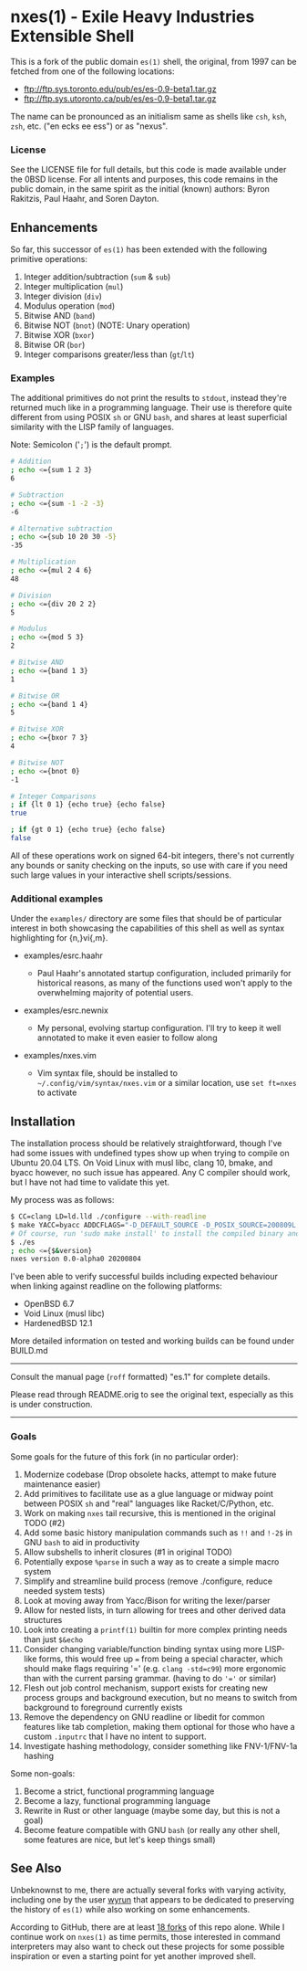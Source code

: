 # nxes(1) - Exile Heavy Industries Extensible Shell
This is a fork of the public domain `es(1)` shell, the original, from 1997 can be fetched from one of the following locations:

  * ftp://ftp.sys.toronto.edu/pub/es/es-0.9-beta1.tar.gz
  * ftp://ftp.sys.utoronto.ca/pub/es/es-0.9-beta1.tar.gz

The name can be pronounced as an initialism same as shells like `csh`, `ksh`, `zsh`, etc.
("en ecks ee ess") or as "nexus".

### License
See the LICENSE file for full details, but this code is made available under the 0BSD license.
For all intents and purposes, this code remains in the public domain, in the same spirit as
the initial (known) authors: Byron Rakitzis, Paul Haahr, and Soren Dayton.

## Enhancements
So far, this successor of `es(1)` has been extended with the following primitive operations:
1. Integer addition/subtraction (`sum` & `sub`)
2. Integer multiplication (`mul`)
3. Integer division (`div`)
4. Modulus operation (`mod`)
5. Bitwise AND (`band`)
6. Bitwise NOT (`bnot`) (NOTE: Unary operation)
7. Bitwise XOR (`bxor`)
8. Bitwise OR  (`bor`)
9. Integer comparisons greater/less than (`gt`/`lt`)

### Examples
The additional primitives do not print the results to `stdout`, instead they're returned much like
in a programming language. Their use is therefore quite different from using POSIX `sh` or GNU `bash`,
and shares at least superficial similarity with the LISP family of languages.

Note: Semicolon ('`;`') is the default prompt.

```sh
# Addition
; echo <={sum 1 2 3}
6

# Subtraction
; echo <={sum -1 -2 -3}
-6

# Alternative subtraction
; echo <={sub 10 20 30 -5}
-35

# Multiplication
; echo <={mul 2 4 6}
48

# Division
; echo <={div 20 2 2}
5

# Modulus
; echo <={mod 5 3}
2

# Bitwise AND
; echo <={band 1 3}
1

# Bitwise OR
; echo <={band 1 4}
5

# Bitwise XOR
; echo <={bxor 7 3}
4

# Bitwise NOT
; echo <={bnot 0}
-1

# Integer Comparisons
; if {lt 0 1} {echo true} {echo false}
true

; if {gt 0 1} {echo true} {echo false}
false
```

All of these operations work on signed 64-bit integers, there's not currently any bounds or
sanity checking on the inputs, so use with care if you need such large values in your interactive
shell scripts/sessions.

### Additional examples
Under the `examples/` directory are some files that should be of particular interest in both showcasing
the capabilities of this shell as well as syntax highlighting for {n,}vi{,m}. 

  * examples/esrc.haahr
    - Paul Haahr's annotated startup configuration, included primarily for historical reasons,
      as many of the functions used won't apply to the overwhelming majority of potential users.
  
  * examples/esrc.newnix
    - My personal, evolving startup configuration. I'll try to keep it well annotated to make it even easier to follow along
  
  * examples/nxes.vim
    - Vim syntax file, should be installed to `~/.config/vim/syntax/nxes.vim` or a similar location, use `set ft=nxes` to activate

## Installation
The installation process should be relatively straightforward, though I've had some issues with undefined types
show up when trying to compile on Ubuntu 20.04 LTS. On Void Linux with musl libc, clang 10, bmake, and byacc however,
no such issue has appeared. Any C compiler should work, but I have not had time to validate this yet. 

My process was as follows:

```sh
$ CC=clang LD=ld.lld ./configure --with-readline
$ make YACC=byacc ADDCFLAGS="-D_DEFAULT_SOURCE -D_POSIX_SOURCE=200809L -std=c99"
# Of course, run 'sudo make install' to install the compiled binary and manual page to whatever PREFIX is set to
$ ./es
; echo <={$&version}
nxes version 0.0-alpha0 20200804
```

I've been able to verify successful builds including expected behaviour when linking against readline on the following platforms:

  * OpenBSD 6.7
  * Void Linux (musl libc)
  * HardenedBSD 12.1

More detailed information on tested and working builds can be found under BUILD.md

---

Consult the manual page (`roff` formatted) "es.1" for complete details.

Please read through README.orig to see the original text, especially as this is under construction.

---

### Goals
Some goals for the future of this fork (in no particular order):
1. Modernize codebase (Drop obsolete hacks, attempt to make future maintenance easier)
2. Add primitives to facilitate use as a glue language or midway point between POSIX `sh` and "real" languages like Racket/C/Python, etc.
3. Work on making `nxes` tail recursive, this is mentioned in the original TODO (#2)
4. Add some basic history manipulation commands such as `!!` and `!-2$` in GNU `bash` to aid in productivity
5. Allow subshells to inherit closures (#1 in original TODO)
6. Potentially expose `%parse` in such a way as to create a simple macro system
7. Simplify and streamline build process (remove ./configure, reduce needed system tests)
8. Look at moving away from Yacc/Bison for writing the lexer/parser
9. Allow for nested lists, in turn allowing for trees and other derived data structures
10. Look into creating a `printf(1)` builtin for more complex printing needs than just `$&echo`
11. Consider changing variable/function binding syntax using more LISP-like forms, this would free up `=` from being a special character, which should make flags requiring '=' (e.g. `clang -std=c99`) more ergonomic than with the current parsing grammar. (having to do `'='` or similar)
12. Flesh out job control mechanism, support exists for creating new process groups and background execution, but no means to switch from background to foreground currently exists
13. Remove the dependency on GNU readline or libedit for common features like tab completion, 
making them optional for those who have a custom `.inputrc` that I have no intent to support.
14. Investigate hashing methodology, consider something like FNV-1/FNV-1a hashing

Some non-goals:
1. Become a strict, functional programming language
2. Become a lazy, functional programming language
3. Rewrite in Rust or other language (maybe some day, but this is not a goal)
4. Become feature compatible with GNU `bash` (or really any other shell, some features are nice, but let's keep things small)

## See Also
Unbeknownst to me, there are actually several forks with varying activity, including one by
the user [wyrun](https://wyrun.github.io/es-shell/) that appears to be dedicated to preserving
the history of `es(1)` while also working on some enhancements.

According to GitHub, there are at least [18 forks](https://github.com/wyrun/es-shell/network/members) of this repo alone.
While I continue work on `nxes(1)` as time permits, those interested in command interpreters
may also want to check out these projects for some possible inspiration or even a starting
point for yet another improved shell.
